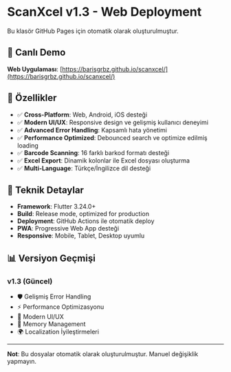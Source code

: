 # ScanXcel v1.3 - Web Deployment

Bu klasör GitHub Pages için otomatik olarak oluşturulmuştur.

## 🚀 Canlı Demo

**Web Uygulaması**: [https://barisgrbz.github.io/scanxcel/](https://barisgrbz.github.io/scanxcel/)

## 📱 Özellikler

- ✅ **Cross-Platform**: Web, Android, iOS desteği
- ✅ **Modern UI/UX**: Responsive design ve gelişmiş kullanıcı deneyimi
- ✅ **Advanced Error Handling**: Kapsamlı hata yönetimi
- ✅ **Performance Optimized**: Debounced search ve optimize edilmiş loading
- ✅ **Barcode Scanning**: 16 farklı barkod formatı desteği
- ✅ **Excel Export**: Dinamik kolonlar ile Excel dosyası oluşturma
- ✅ **Multi-Language**: Türkçe/İngilizce dil desteği

## 🔧 Teknik Detaylar

- **Framework**: Flutter 3.24.0+
- **Build**: Release mode, optimized for production
- **Deployment**: GitHub Actions ile otomatik deploy
- **PWA**: Progressive Web App desteği
- **Responsive**: Mobile, Tablet, Desktop uyumlu

## 📊 Versiyon Geçmişi

### v1.3 (Güncel)
- 🛡️ Gelişmiş Error Handling
- ⚡ Performance Optimizasyonu
- 🎨 Modern UI/UX
- 🧠 Memory Management
- 🌍 Localization İyileştirmeleri

---

**Not**: Bu dosyalar otomatik olarak oluşturulmuştur. Manuel değişiklik yapmayın.
